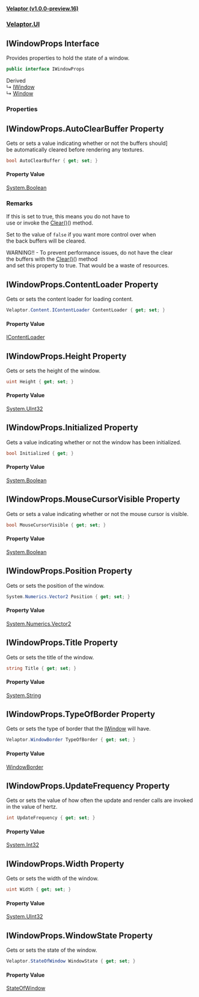 #### [Velaptor (v1.0.0-preview.16)](./namespaces.md 'Velaptor Namespaces')
### [Velaptor.UI](./Velaptor.UI.md 'Velaptor.UI')

## IWindowProps Interface

Provides properties to hold the state of a window.

```csharp
public interface IWindowProps
```

Derived  
&#8627; [IWindow](./Velaptor.UI.IWindow.md 'Velaptor.UI.IWindow')  
&#8627; [Window](./Velaptor.UI.Window.md 'Velaptor.UI.Window')
### Properties

<a name='Velaptor.UI.IWindowProps.AutoClearBuffer'></a>

## IWindowProps.AutoClearBuffer Property

Gets or sets a value indicating whether or not the buffers should]  
be automatically cleared before rendering any textures.

```csharp
bool AutoClearBuffer { get; set; }
```

#### Property Value
[System.Boolean](https://docs.microsoft.com/en-us/dotnet/api/System.Boolean 'System.Boolean')

### Remarks
  
If this is set to true, this means you do not have to  
use or invoke the [Clear()](./](Velaptor.Graphics.Renderers.IRenderer.md#Velaptor.Graphics.Renderers.IRenderer.Clear()) 'Velaptor.Graphics.Renderers.IRenderer.Clear()')() method.  
  
Set to the value of `false` if you want more control over when  
the back buffers will be cleared.  
  
WARNING!! - To prevent performance issues, do not have the clear  
the buffers with the [Clear()](./](Velaptor.Graphics.Renderers.IRenderer.md#Velaptor.Graphics.Renderers.IRenderer.Clear()) 'Velaptor.Graphics.Renderers.IRenderer.Clear()')() method  
and set this property to true.  That would be a waste of resources.

<a name='Velaptor.UI.IWindowProps.ContentLoader'></a>

## IWindowProps.ContentLoader Property

Gets or sets the content loader for loading content.

```csharp
Velaptor.Content.IContentLoader ContentLoader { get; set; }
```

#### Property Value
[IContentLoader](./Velaptor.Content.IContentLoader.md 'Velaptor.Content.IContentLoader')

<a name='Velaptor.UI.IWindowProps.Height'></a>

## IWindowProps.Height Property

Gets or sets the height of the window.

```csharp
uint Height { get; set; }
```

#### Property Value
[System.UInt32](https://docs.microsoft.com/en-us/dotnet/api/System.UInt32 'System.UInt32')

<a name='Velaptor.UI.IWindowProps.Initialized'></a>

## IWindowProps.Initialized Property

Gets a value indicating whether or not the window has been initialized.

```csharp
bool Initialized { get; }
```

#### Property Value
[System.Boolean](https://docs.microsoft.com/en-us/dotnet/api/System.Boolean 'System.Boolean')

<a name='Velaptor.UI.IWindowProps.MouseCursorVisible'></a>

## IWindowProps.MouseCursorVisible Property

Gets or sets a value indicating whether or not the mouse cursor is visible.

```csharp
bool MouseCursorVisible { get; set; }
```

#### Property Value
[System.Boolean](https://docs.microsoft.com/en-us/dotnet/api/System.Boolean 'System.Boolean')

<a name='Velaptor.UI.IWindowProps.Position'></a>

## IWindowProps.Position Property

Gets or sets the position of the window.

```csharp
System.Numerics.Vector2 Position { get; set; }
```

#### Property Value
[System.Numerics.Vector2](https://docs.microsoft.com/en-us/dotnet/api/System.Numerics.Vector2 'System.Numerics.Vector2')

<a name='Velaptor.UI.IWindowProps.Title'></a>

## IWindowProps.Title Property

Gets or sets the title of the window.

```csharp
string Title { get; set; }
```

#### Property Value
[System.String](https://docs.microsoft.com/en-us/dotnet/api/System.String 'System.String')

<a name='Velaptor.UI.IWindowProps.TypeOfBorder'></a>

## IWindowProps.TypeOfBorder Property

Gets or sets the type of border that the [IWindow](./Velaptor.UI.IWindow.md 'Velaptor.UI.IWindow') will have.

```csharp
Velaptor.WindowBorder TypeOfBorder { get; set; }
```

#### Property Value
[WindowBorder](./Velaptor.WindowBorder.md 'Velaptor.WindowBorder')

<a name='Velaptor.UI.IWindowProps.UpdateFrequency'></a>

## IWindowProps.UpdateFrequency Property

Gets or sets the value of how often the update and render calls are invoked in the value of hertz.

```csharp
int UpdateFrequency { get; set; }
```

#### Property Value
[System.Int32](https://docs.microsoft.com/en-us/dotnet/api/System.Int32 'System.Int32')

<a name='Velaptor.UI.IWindowProps.Width'></a>

## IWindowProps.Width Property

Gets or sets the width of the window.

```csharp
uint Width { get; set; }
```

#### Property Value
[System.UInt32](https://docs.microsoft.com/en-us/dotnet/api/System.UInt32 'System.UInt32')

<a name='Velaptor.UI.IWindowProps.WindowState'></a>

## IWindowProps.WindowState Property

Gets or sets the state of the window.

```csharp
Velaptor.StateOfWindow WindowState { get; set; }
```

#### Property Value
[StateOfWindow](./Velaptor.StateOfWindow.md 'Velaptor.StateOfWindow')